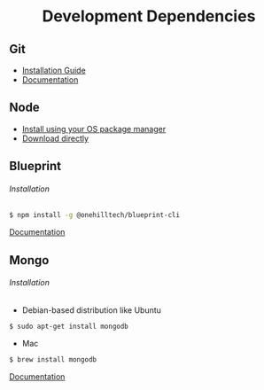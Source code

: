 <h1 align="center">Development Dependencies</h1>

## Git
+ [Installation Guide](https://git-scm.com/book/en/v1/Getting-Started-Installing-Git)
+ [Documentation](https://git-scm.com/documentation)

## Node
+ [Install using your OS package manager](https://nodejs.org/en/download/package-manager/)
+ [Download directly](https://nodejs.org/en/download/)

## Blueprint
###### Installation
```sh
$ npm install -g @onehilltech/blueprint-cli
```
[Documentation](https://github.com/onehilltech/blueprint/wiki)

## Mongo
###### Installation
+ Debian-based distribution like Ubuntu
```sh
$ sudo apt-get install mongodb
```
+ Mac
```sh
$ brew install mongodb
```
[Documentation](https://docs.mongodb.com/manual/introduction)

